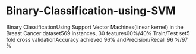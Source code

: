# Binary-Classification-using-SVM
Binary ClassificationUsing Support Vector Machines(linear kernel) in the Breast Cancer dataset569 instances, 30 features60%/40% Train/Test set5 fold cross validationAccuracy achieved 96% andPrecision/Recall 96 %/97 %
